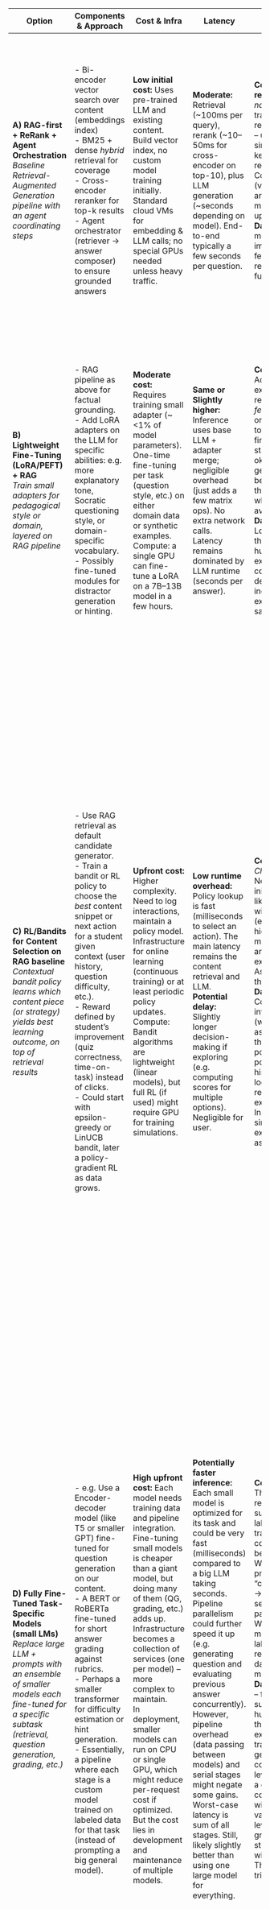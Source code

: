 | **Option**                                                                                                                                                                                                            | **Components & Approach**                                                                                                                                                                                                                                                                                                                                                                                                         | **Cost & Infra**                                                                                                                                                                                                                                                                                                                                                                                                                                                               | **Latency**                                                                                                                                                                                                                                                                                                                                                                                                                                                                                               | **Data Needs & Cold-Start**                                                                                                                                                                                                                                                                                                                                                                                                                                                                                                                                                                                               | **Expected Learning Impact**                                                                                                                                                                                                                                                                                                                                                                                                                                                                                                                                                                            | **Risks/Cons**                                                                                                                                                                                                                                                                                                                                                                                                                                                                                                                                                                                                                                                                                                                                                                                                                | **Team Fit**                                                                                                                                                                                                                                                                                                                                                  |
| --------------------------------------------------------------------------------------------------------------------------------------------------------------------------------------------------------------------- | --------------------------------------------------------------------------------------------------------------------------------------------------------------------------------------------------------------------------------------------------------------------------------------------------------------------------------------------------------------------------------------------------------------------------------- | ------------------------------------------------------------------------------------------------------------------------------------------------------------------------------------------------------------------------------------------------------------------------------------------------------------------------------------------------------------------------------------------------------------------------------------------------------------------------------ | --------------------------------------------------------------------------------------------------------------------------------------------------------------------------------------------------------------------------------------------------------------------------------------------------------------------------------------------------------------------------------------------------------------------------------------------------------------------------------------------------------- | ------------------------------------------------------------------------------------------------------------------------------------------------------------------------------------------------------------------------------------------------------------------------------------------------------------------------------------------------------------------------------------------------------------------------------------------------------------------------------------------------------------------------------------------------------------------------------------------------------------------------- | ------------------------------------------------------------------------------------------------------------------------------------------------------------------------------------------------------------------------------------------------------------------------------------------------------------------------------------------------------------------------------------------------------------------------------------------------------------------------------------------------------------------------------------------------------------------------------------------------------- | ----------------------------------------------------------------------------------------------------------------------------------------------------------------------------------------------------------------------------------------------------------------------------------------------------------------------------------------------------------------------------------------------------------------------------------------------------------------------------------------------------------------------------------------------------------------------------------------------------------------------------------------------------------------------------------------------------------------------------------------------------------------------------------------------------------------------------- | ------------------------------------------------------------------------------------------------------------------------------------------------------------------------------------------------------------------------------------------------------------------------------------------------------------------------------------------------------------- |
| **A) RAG-first + ReRank + Agent Orchestration**  <br>*Baseline Retrieval-Augmented Generation pipeline with an agent coordinating steps*                                                                              | - Bi-encoder vector search over content (embeddings index) <br>- BM25 + dense *hybrid* retrieval for coverage <br>- Cross-encoder reranker for top-k results <br>- Agent orchestrator (retriever → answer composer) to ensure grounded answers                                                                                                                                                                                    | **Low initial cost:** Uses pre-trained LLM and existing content. Build vector index, no custom model training initially. <br>Standard cloud VMs for embedding & LLM calls; no special GPUs needed unless heavy traffic.                                                                                                                                                                                                                                                        | **Moderate:** Retrieval (~100ms per query), rerank (~10–50ms for cross-encoder on top-10), plus LLM generation (~seconds depending on model). End-to-end typically a few seconds per question.                                                                                                                                                                                                                                                                                                            | **Cold-start ready:** Requires *no* historical training data for recommendations – uses semantic similarity and keywords to find relevant snippets. <br>Content corpus (videos, PDFs) and embedding model needed upfront. <br>**Data needs:** minimal for start; improves with feedback but not required to function.                                                                                                                                                                                                                                                                                                     | **Good baseline learning:** Delivers relevant, *grounded* answers to student queries, reducing misinformation. Learning impact initially comes from giving correct info quickly. <br>Less personalization in this option – all users get similar content for a given query.                                                                                                                                                                                                                                                                                                                             | - **Knowledge gaps:** Depends on existing content; if knowledge base lacks an answer, the LLM may still falter or omit (mitigated by saying “I don’t know”). <br>- **Not personalized:** Doesn’t adapt to student’s prior knowledge or difficulty needs. <br>- **Maintenance:** Content updates must be re-indexed, but this is manageable.                                                                                                                                                                                                                                                                                                                                                                                                                                                                                   | **Strong:** Team has NLP and “agentic AI” skills. Setting up retrieval and prompt orchestration is straightforward. Leverages LLM expertise without requiring new model training.                                                                                                                                                                             |
| **B) Lightweight Fine-Tuning (LoRA/PEFT) + RAG**  <br>*Train small adapters for pedagogical style or domain, layered on RAG pipeline*                                                                                 | - RAG pipeline as above for factual grounding. <br>- Add LoRA adapters on the LLM for specific abilities: e.g. more explanatory tone, Socratic questioning style, or domain-specific vocabulary. <br>- Possibly fine-tuned modules for distractor generation or hinting.                                                                                                                                                          | **Moderate cost:** Requires training small adapter (~<1% of model parameters). One-time fine-tuning per task (question style, etc.) on either domain data or synthetic examples. <br>Compute: a single GPU can fine-tune a LoRA on a 7B–13B model in a few hours.                                                                                                                                                                                                              | **Same or Slightly higher:** Inference uses base LLM + adapter merge; negligible overhead (just adds a few matrix ops). No extra network calls. <br>Latency remains dominated by LLM runtime (seconds per answer).                                                                                                                                                                                                                                                                                        | **Cold-start:** Adapters need examples. If no real data, can use *few-shot prompt* or synthetic data to do a “proto-fine-tune.” Cold-start viability is okay if using general model behavior initially, then fine-tune when data available. <br>**Data needs:** Low/medium – on the order of hundreds of example Q&A or conversations in desired style. Can incorporate expert-written samples.                                                                                                                                                                                                                           | **Higher learning relevance:** Fine-tuning can enforce pedagogical best-practices (e.g. always include a hint or ensure explanations are at the right level). This yields more *consistent, student-friendly outputs* than prompt-tuning alone. <br>Likely boosts student engagement and comprehension (e.g. clearer explanations, better-aligned questions).                                                                                                                                                                                                                                           | - **Data dependency:** Requires quality training data for the specific style/skill (which we may need to create). <br>- **Risk of minor drift:** Poor fine-tuning could degrade base model correctness (mitigated by LoRA freezing most weights). <br>- **Maintenance:** If base model is updated, adapters might need retraining or adjustment for compatibility.                                                                                                                                                                                                                                                                                                                                                                                                                                                            | **Good:** Team can handle fine-tuning on domain data. PEFT techniques are well within data scientists’ expertise. Leverages our strength in model fine-tuning while keeping costs manageable.                                                                                                                                                                 |
| **C) RL/Bandits for Content Selection on RAG baseline**  <br>*Contextual bandit policy learns which content piece (or strategy) yields best learning outcome, on top of retrieval results*                            | - Use RAG retrieval as default candidate generator. <br>- Train a bandit or RL policy to choose the *best* content snippet or next action for a student given context (user history, question difficulty, etc.). <br>- Reward defined by student’s improvement (quiz correctness, time-on-task) instead of clicks. <br>- Could start with epsilon-greedy or LinUCB bandit, later a policy-gradient RL as data grows.              | **Upfront cost:** Higher complexity. Need to log interactions, maintain a policy model. Infrastructure for online learning (continuous training) or at least periodic policy updates. <br>Compute: Bandit algorithms are lightweight (linear models), but full RL (if used) might require GPU for training simulations.                                                                                                                                                        | **Low runtime overhead:** Policy lookup is fast (milliseconds to select an action). The main latency remains the content retrieval and LLM. <br>**Potential delay:** Slightly longer decision-making if exploring (e.g. computing scores for multiple options). Negligible for user.                                                                                                                                                                                                                      | **Cold-start:** *Challenging.* Needs some initial policy – likely we’d start with heuristic (e.g. always pick highest-ranked minimal resource) and a small exploration rate. As data accrues, the bandit learns. <br>**Data needs:** Continuous interaction data (which we will get as students use the system). Off-policy learning possible from historical Q&A logs (if any reward proxies exist there). Initially, can simulate or use expert judgments as reward signals.                                                                                                                                            | **High adaptive impact:** Over time, the system will *learn which content leads to the greatest learning gains*. E.g., it might learn that for concept X, a 3-minute video yields higher quiz scores than a text snippet, adjusting recommendations accordingly. Prior studies show bandit policies can boost educational outcomes by personalizing content sequencing. <br>Bandits also enable exploration of new content, finding better resources than a static rank might choose.                                                                                                                   | - **Complexity:** Requires careful reward design (to truly reflect learning, not just short-term answers). Mis-specified rewards could cause the policy to exploit the wrong behavior (e.g. always show easiest content to get quick correct answers – we will mitigate by rewarding mastery gains, not raw score alone). <br>- **Data hunger:** Until sufficient student interactions are collected, policy may be suboptimal or unstable. Cold-start period must be managed so students aren’t harmed by random exploration (use safe initial policy + high exploration decay). <br>- **Evaluation:** Off-policy evaluation is non-trivial; we’ll use techniques like IPS to validate the policy offline. Safety and fairness of learned policy must be monitored (ensuring it doesn’t, for example, favor certain groups). | **Strong:** The team’s reinforcement learning experts can design and tune the bandit. They have experience with contextual bandit algorithms and can manage the engineering of an online learning loop. This fits our ambition to push an *adaptive* AI tutor.                                                                                                |
| **D) Fully Fine-Tuned Task-Specific Models (small LMs)**  <br>*Replace large LLM + prompts with an ensemble of smaller models each fine-tuned for a specific subtask (retrieval, question generation, grading, etc.)* | - e.g. Use a  Encoder-decoder model (like T5 or smaller GPT) fine-tuned for question generation on our content. <br>- A BERT or RoBERTa fine-tuned for short answer grading against rubrics. <br>- Perhaps a smaller transformer for difficulty estimation or hint generation. <br>- Essentially, a pipeline where each stage is a custom model trained on labeled data for that task (instead of prompting a big general model). | **High upfront cost:** Each model needs training data and pipeline integration. Fine-tuning small models is cheaper than a giant model, but doing many of them (QG, grading, etc.) adds up. Infrastructure becomes a collection of services (one per model) – more complex to maintain. <br>In deployment, smaller models can run on CPU or single GPU, which might reduce per-request cost if optimized. But the cost lies in development and maintenance of multiple models. | **Potentially faster inference:** Each small model is optimized for its task and could be very fast (milliseconds) compared to a big LLM taking seconds. Pipeline parallelism could further speed it up (e.g. generating question and evaluating previous answer concurrently). <br>However, pipeline overhead (data passing between models) and serial stages might negate some gains. Worst-case latency is sum of all stages. Still, likely slightly better than using one large model for everything. | **Cold-start:** *Poor.* This approach requires substantial labeled data to train each component before it’s useful. We lack these at project start (no “correct question → best video segment” training pairs, etc.). Would need a major data labeling effort or rely on synthetic data to train models. <br>**Data needs:** High – for each subtask, hundreds or thousands of examples. E.g., to train a question generator to cover Bloom’s levels, we’d need a dataset of content passages with questions at various cognitive levels. For grading, need student answers with scores. These are non-trivial to obtain. | **Moderate impact (if achieved):** Specialized models can outperform prompts in narrow tasks once fully trained. For example, a fine-tuned question generator might consistently produce well-structured, curriculum-aligned questions, and a grading model can reliably score answers like a human. This could improve the consistency of the system’s teaching and assessment. <br>However, the *ceiling* of each small model may be lower than a big LLM, especially for creative tasks. So while reliability goes up, the richness or adaptivity might be limited to what the model was trained on. | - **Long development cycle:** Building each component from scratch increases integration points (potential bugs) and slows iteration. Any change in one task (e.g. new question style) requires collecting new data and retraining that model. <br>- **Maintenance burden:** Multiple models to update as content or objectives change. Ensuring they all remain compatible (e.g. question generator’s style matches the grader’s expectations) is challenging. <br>- **Quality risk:** Smaller models may not capture the full nuance. E.g., a 110M parameter model fine-tuned for grading might not understand complex reasoning as well as GPT-4 with a prompt. Could lead to lower-quality feedback unless data is extremely good.                                                                                        | **Feasible but heavy:** The team has the skills to train models, but doing many at once spreads our effort thin. It diverts focus from leveraging powerful existing LLMs. Given our size, a fully bespoke model stack is risky. We can pilot one small model (e.g. a BERT grader) later on, but not make the entire system from only custom models initially. |

